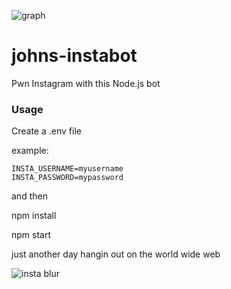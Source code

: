 
![graph](https://user-images.githubusercontent.com/11671559/33476176-e96eb034-d635-11e7-98c1-d51374bfff48.jpg)

# johns-instabot
Pwn Instagram with this Node.js bot

### Usage

Create a .env file

example:
```
INSTA_USERNAME=myusername
INSTA_PASSWORD=mypassword
```

and then

npm install

npm start


just another day hangin out on the world wide web


![insta blur](https://user-images.githubusercontent.com/11671559/33453456-810f7548-d5ca-11e7-89c0-c4401f255dc4.jpg)
